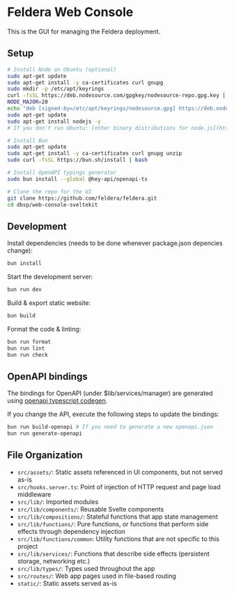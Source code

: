 # Feldera Web Console

This is the GUI for managing the Feldera deployment.

## Setup

```bash
# Install Node on Ubuntu (optional)
sudo apt-get update
sudo apt-get install -y ca-certificates curl gnupg
sudo mkdir -p /etc/apt/keyrings
curl -fsSL https://deb.nodesource.com/gpgkey/nodesource-repo.gpg.key | sudo gpg --dearmor -o /etc/apt/keyrings/nodesource.gpg
NODE_MAJOR=20
echo "deb [signed-by=/etc/apt/keyrings/nodesource.gpg] https://deb.nodesource.com/node_$NODE_MAJOR.x nodistro main" | sudo tee /etc/apt/sources.list.d/nodesource.list
sudo apt-get update
sudo apt-get install nodejs -y
# If you don't run Ubuntu: [other binary distributions for node.js](https://github.com/nodesource/distributions)

# Install Bun
sudo apt-get update
sudo apt-get install -y ca-certificates curl gnupg unzip
sudo curl -fsSL https://bun.sh/install | bash

# Install OpenAPI typings generator
sudo bun install --global @hey-api/openapi-ts

# Clone the repo for the UI
git clone https://github.com/feldera/feldera.git
cd dbsp/web-console-sveltekit
```

## Development

Install dependencies (needs to be done whenever package.json depencies change):

```bash
bun install
```

Start the development server:

```bash
bun run dev
```

Build & export static website:

```bash
bun build
```

Format the code & linting:

```bash
bun run format
bun run lint
bun run check
```

## OpenAPI bindings

The bindings for OpenAPI (under $lib/services/manager) are generated using
[openapi typescript codegen](https://www.npmjs.com/package/@hey-api/openapi-ts).

If you change the API, execute the following steps to update the bindings:

```bash
bun run build-openapi # If you need to generate a new openapi.json
bun run generate-openapi
```

## File Organization

- `src/assets/`: Static assets referenced in UI components, but not served as-is
- `src/hooks.server.ts`: Point of injection of HTTP request and page load middleware
- `src/lib/`: Imported modules
- `src/lib/components/`: Reusable Svelte components
- `src/lib/compositions/`: Stateful functions that app state management
- `src/lib/functions/`: Pure functions, or functions that perform side effects through dependency injection
- `src/lib/functions/common`: Utility functions that are not specific to this project
- `src/lib/services/`: Functions that describe side effects (persistent storage, networking etc.)
- `src/lib/types/`: Types used throughout the app
- `src/routes/`: Web app pages used in file-based routing
- `static/`: Static assets served as-is